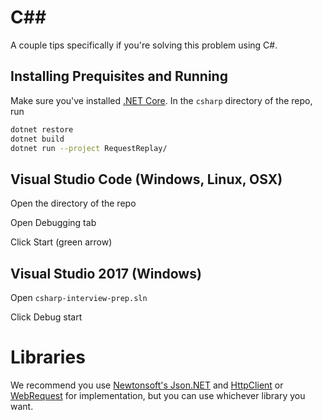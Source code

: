 # C##

A couple tips specifically if you're solving this problem using C#.

## Installing Prequisites and Running

Make sure you've installed [.NET Core].
In the `csharp` directory of the repo, run

```bash
dotnet restore
dotnet build
dotnet run --project RequestReplay/
```

## Visual Studio Code (Windows, Linux, OSX)

Open the directory of the repo

Open Debugging tab

Click Start (green arrow)

## Visual Studio 2017 (Windows)

Open `csharp-interview-prep.sln`

Click Debug start

# Libraries

We recommend you use [Newtonsoft's Json.NET][Json.NET]
and [HttpClient] or [WebRequest] for implementation,
but you can use whichever library you want.

[HttpClient]: https://docs.microsoft.com/en-us/aspnet/web-api/overview/advanced/calling-a-web-api-from-a-net-client
[WebRequest]: https://docs.microsoft.com/en-us/dotnet/api/system.net.webrequest
[Json.NET]: https://www.newtonsoft.com/json
[.NET Core]: https://dotnet.microsoft.com/download
